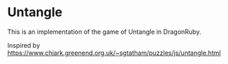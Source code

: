 # Untangle

This is an implementation of the game of Untangle in DragonRuby.

Inspired by https://www.chiark.greenend.org.uk/~sgtatham/puzzles/js/untangle.html
